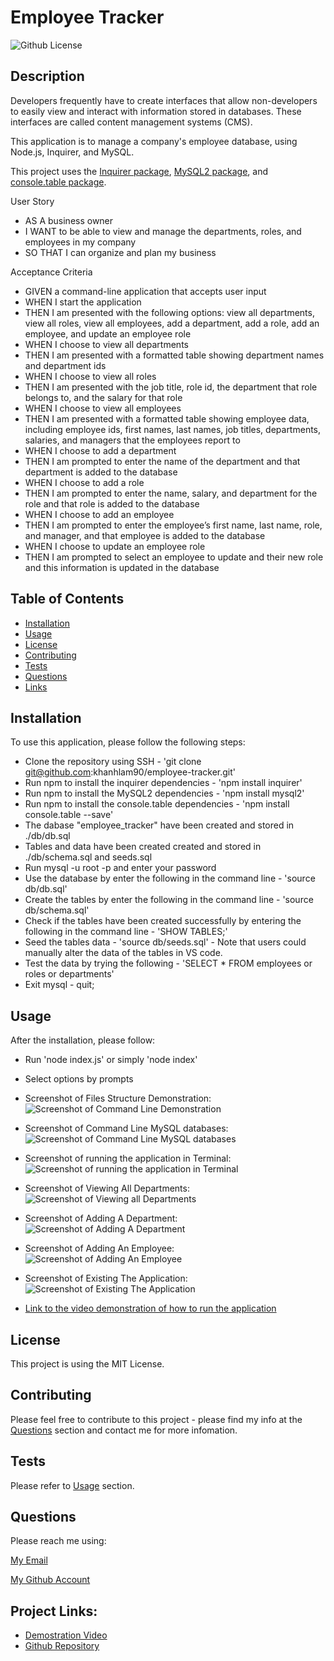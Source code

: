 # Employee Tracker

![Github License](https://img.shields.io/static/v1?label=License&message=MIT&color=blue&style=for-the-badge)

## Description
Developers frequently have to create interfaces that allow non-developers to easily view and interact with information stored in databases. These interfaces are called content management systems (CMS).

This application is to manage a company's employee database, using Node.js, Inquirer, and MySQL.

This project uses the [Inquirer package](https://www.npmjs.com/package/inquirer), [MySQL2 package](https://www.npmjs.com/package/mysql2), and [console.table package](https://www.npmjs.com/package/console.table).

User Story
- AS A business owner
- I WANT to be able to view and manage the departments, roles, and employees in my company
- SO THAT I can organize and plan my business

Acceptance Criteria
- GIVEN a command-line application that accepts user input
- WHEN I start the application
- THEN I am presented with the following options: view all departments, view all roles, view all employees, add a department, add a role, add an employee, and update an employee role
- WHEN I choose to view all departments
- THEN I am presented with a formatted table showing department names and department ids
- WHEN I choose to view all roles
- THEN I am presented with the job title, role id, the department that role belongs to, and the salary for that role
- WHEN I choose to view all employees
- THEN I am presented with a formatted table showing employee data, including employee ids, first names, last names, job titles, departments, salaries, and managers that the employees report to
- WHEN I choose to add a department
- THEN I am prompted to enter the name of the department and that department is added to the database
- WHEN I choose to add a role
- THEN I am prompted to enter the name, salary, and department for the role and that role is added to the database
- WHEN I choose to add an employee
- THEN I am prompted to enter the employee’s first name, last name, role, and manager, and that employee is added to the database
- WHEN I choose to update an employee role
- THEN I am prompted to select an employee to update and their new role and this information is updated in the database

## Table of Contents

* [Installation](#installation)
* [Usage](#usage)
* [License](#license)
* [Contributing](#contributing)
* [Tests](#tests)
* [Questions](#questions)
* [Links](#links)

## Installation

To use this application, please follow the following steps:
- Clone the repository using SSH - 'git clone git@github.com:khanhlam90/employee-tracker.git'
- Run npm to install the inquirer dependencies - 'npm install inquirer'
- Run npm to install the MySQL2 dependencies - 'npm install mysql2'
- Run npm to install the console.table dependencies - 'npm install console.table --save'
- The dabase "employee_tracker" have been created and stored in ./db/db.sql
- Tables and data have been created created and stored in ./db/schema.sql and seeds.sql
- Run mysql -u root -p and enter your password
- Use the database by enter the following in the command line - 'source db/db.sql'
- Create the tables by enter the following in the command line - 'source db/schema.sql'
- Check if the tables have been created successfully by entering the following in the command line - 'SHOW TABLES;'
- Seed the tables data - 'source db/seeds.sql' - Note that users could manually alter the data of the tables in VS code.
- Test the data by trying the following - 'SELECT * FROM employees or roles or departments'
- Exit mysql - quit;

## Usage 
After the installation, please follow:
- Run 'node index.js' or simply 'node index'
- Select options by prompts

- Screenshot of Files Structure Demonstration:
![Screenshot of Command Line Demonstration](./assets/images/demonstration-0.png)

- Screenshot of Command Line MySQL databases:
![Screenshot of Command Line MySQL databases](./assets/images/demonstration-1.png)

- Screenshot of running the application in Terminal:
![Screenshot of running the application in Terminal](./assets/images/demonstration-2.png)

- Screenshot of Viewing All Departments:
![Screenshot of Viewing all Departments](./assets/images/demonstration-3.png)

- Screenshot of Adding A Department:
![Screenshot of Adding A Department](./assets/images/demonstration-4.png)

- Screenshot of Adding An Employee:
![Screenshot of Adding An Employee](./assets/images/demonstration-5.png)

- Screenshot of Existing The Application:
![Screenshot of Existing The Application](./assets/images/demonstration-6.png)

- [Link to the video demonstration of how to run the application](https://drive.google.com/drive/folders/1Oc2k2ySreNb_kmoDX0RURd2IhfojAJ33?usp=sharing)

## License

This project is using the MIT License.

## Contributing

Please feel free to contribute to this project - please find my info at the [Questions](#questions) section and contact me for more infomation.

## Tests

Please refer to [Usage](#usage) section.

## Questions

Please reach me using:

<a href = "mailto:khanhlam1990@yahoo.com"> My Email </a>

[My Github Account](https://github.com/khanhlam90)

## Project Links:
* [Demostration Video](https://drive.google.com/drive/folders/1Oc2k2ySreNb_kmoDX0RURd2IhfojAJ33?usp=sharing)
* [Github Repository](https://github.com/khanhlam90/employee-tracker.git)

